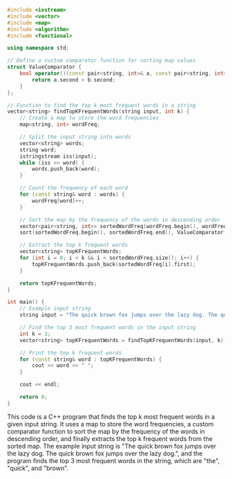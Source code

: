 ```c++
#include <iostream>
#include <vector>
#include <map>
#include <algorithm>
#include <functional>

using namespace std;

// Define a custom comparator function for sorting map values
struct ValueComparator {
    bool operator()(const pair<string, int>& a, const pair<string, int>& b) {
        return a.second > b.second;
    }
};

// Function to find the top k most frequent words in a string
vector<string> findTopKFrequentWords(string input, int k) {
    // Create a map to store the word frequencies
    map<string, int> wordFreq;

    // Split the input string into words
    vector<string> words;
    string word;
    istringstream iss(input);
    while (iss >> word) {
        words.push_back(word);
    }

    // Count the frequency of each word
    for (const string& word : words) {
        wordFreq[word]++;
    }

    // Sort the map by the frequency of the words in descending order
    vector<pair<string, int>> sortedWordFreq(wordFreq.begin(), wordFreq.end());
    sort(sortedWordFreq.begin(), sortedWordFreq.end(), ValueComparator());

    // Extract the top k frequent words
    vector<string> topKFrequentWords;
    for (int i = 0; i < k && i < sortedWordFreq.size(); i++) {
        topKFrequentWords.push_back(sortedWordFreq[i].first);
    }

    return topKFrequentWords;
}

int main() {
    // Example input string
    string input = "The quick brown fox jumps over the lazy dog. The quick brown fox jumps over the lazy dog.";

    // Find the top 3 most frequent words in the input string
    int k = 3;
    vector<string> topKFrequentWords = findTopKFrequentWords(input, k);

    // Print the top k frequent words
    for (const string& word : topKFrequentWords) {
        cout << word << " ";
    }

    cout << endl;

    return 0;
}
```

This code is a C++ program that finds the top k most frequent words in a given input string. It uses a map to store the word frequencies, a custom comparator function to sort the map by the frequency of the words in descending order, and finally extracts the top k frequent words from the sorted map. The example input string is "The quick brown fox jumps over the lazy dog. The quick brown fox jumps over the lazy dog.", and the program finds the top 3 most frequent words in the string, which are "the", "quick", and "brown".